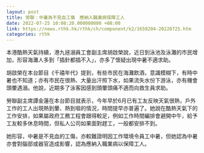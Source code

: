 ```yaml
---
layout: post
title: 勞聯：中暑為不見血工傷　應納入職業病保障工人
date: 2022-07-25 10:08:20.000000000 +08:00
link: https://news.rthk.hk/rthk/ch/component/k2/1659204-20220725.htm
categories: rthk
---
```


本港酷熱天氣持續，港九拯溺員工會副主席胡啟榮說，近日到泳池及泳灘的市民增加，形容海灘人多到「插針都插不入」，亦多了懷疑出現中暑不適求助。

胡啟榮在本台節目《千禧年代》提到，有些市民在海灘飲酒，意識模糊下，有時中暑也不知道；亦有市民在很熱、大量出汗照下水，如果流失水份下游泳，亦有機會頭暈遇溺。他說，近期多了泳客因感到頭暈頭痛不適而向救生員求助。

勞聯副主席譚金蓮在本台節目就表示，今年早於6月已有工友反映天氣很熱，戶外工作的工人出現熱到暈、熱到嘔的情況，時間提早亦普遍了。她說在酷熱天氣下的工作安排，如果屬政府工務工程會跟得較足，例如工作時間編排會避開中午，給予工友較多休息時間，但私人公司如果面對趕工，一般都安排不到。

她形容，中暑是不見血的工傷，亦較難證明因工作環境令員工中暑，但她認為中暑亦會對腦部或器官造成影響，認為應納入職業病以保障工人。
